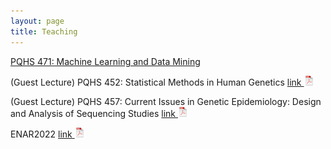 ```yaml
---
layout: page
title: Teaching
---
```


[PQHS 471: Machine Learning and Data Mining](https://hfenglab.org/PQHS471.html)

(Guest Lecture) PQHS 452: Statistical Methods in Human Genetics [link ![Lec](./assets/pics/pdf-icon.png)](Multi_test_power.pdf)

(Guest Lecture) PQHS 457: Current Issues in Genetic Epidemiology: Design and Analysis of Sequencing Studies [link ![Lec](./assets/pics/pdf-icon.png)](PQHS457_Epigenetics.pdf)

ENAR2022 [link ![Lec](./assets/pics/pdf-icon.png)](NeuCA_ENAR2022.pdf)
